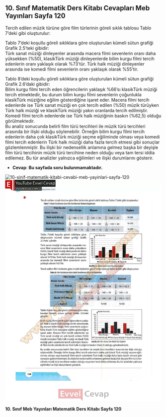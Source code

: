 ## 10. Sınıf Matematik Ders Kitabı Cevapları Meb Yayınları Sayfa 120

Tercih edilen müzik türüne göre film türlerinin göreli sıklık tablosu Tablo 7’deki gibi oluşturulur:

Tablo 7’deki koşullu göreli sıklıklara göre oluşturulan kümeli sütun grafiği Grafik 2.5’teki gibidir:  
 Türk sanat müziği dinleyenler arasında macera filmi sevenlerin oranı daha yüksekken (%50), klasikTürk müziği dinleyenlerde bilim kurgu filmi tercih edenlerin oranı yaklaşık olarak %73’tür. Türk halk müziği dinleyenler arasında ise komedi filmi sevenlerin oranı yaklaşık olarak %55’tir.

Tablo 8’deki koşullu göreli sıklıklara göre oluşturulan kümeli sütun grafiği Grafik 2.6’daki gibidir:  
 Bilim kurgu filmi tercih eden öğrencilerin yaklaşık %66’sı klasikTürk müziği tercih etmektedir, bu durum bilim kurgu filmi sevenlerin çoğunlukla klasikTürk müziğine eğilim gösterdiğine işaret eder. Macera filmi tercih edenlerde ise Türk sanat müziği en çok tercih edilen (%50) müzik türüyken Türk halk müziği ve klasikTürk müziği yakın oranlarda tercih edilmiştir. Komedi filmi tercih edenlerde ise Türk halk müziğinin baskın (%62,5) olduğu görülmektedir.  
 Bu analiz sonucunda belirli film türü tercihleri ile müzik türü tercihleri arasında bir ilişki olduğu söylenebilir. Örneğin bilim kurgu filmi tercih edenlerin daha çok klasikTürk müziği seçme eğiliminde olması veya komedi filmi tercih edenlerin Türk halk müziği daha fazla tercih etmesi gibi sonuçlar gözlemlenmiştir. Bu ilişki bir nedensellik anlamına gelmez başka bir deyişle film türü tercihinin müzik türü tercihine neden olduğu veya tam tersi iddia edilemez. Bu tür analizler yalnızca eğilimleri ve ilişki durumlarını gösterir.

* **Cevap**: **Bu sayfada soru bulunmamaktadır.**

![10-sinif-matematik-kitabi-cevabi-meb-yayinlari-sayfa-120]()![10-sinif-matematik-kitabi-cevabi-meb-yayinlari-sayfa-120](./image1.webp)

**10. Sınıf Meb Yayınları Matematik Ders Kitabı Sayfa 120**